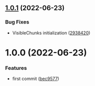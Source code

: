 ## [1.0.1](https://github.com/Prybh/ChunkSystem/compare/v1.0.0...v1.0.1) (2022-06-23)


### Bug Fixes

* VisibleChunks initialization ([2938420](https://github.com/Prybh/ChunkSystem/commit/29384205f3165a387e3853d1ff34e9d3b5201df4))

# 1.0.0 (2022-06-23)


### Features

* first commit ([bec9577](https://github.com/Prybh/ChunkSystem/commit/bec9577dd9fc6325dfb5b92c97883fc942318854))
